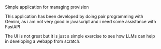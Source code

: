Simple application for managing provision

This application has been developed by doing pair programming with Gemini, as i am not very good in javascript
and i need some assistance with FastAPI

The UI is not great but it is just a simple exercise to see how LLMs can help in developing a webapp from scratch.

